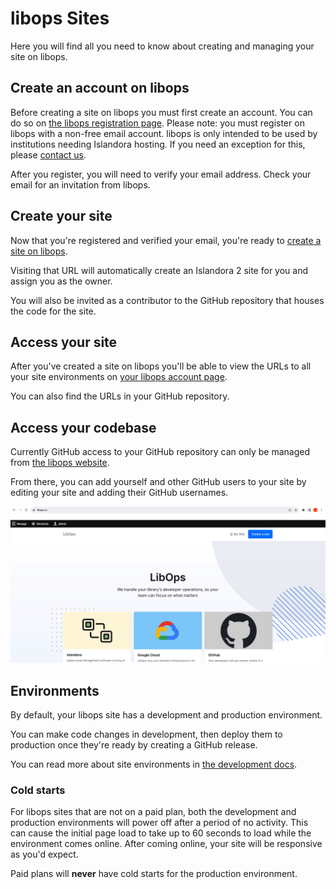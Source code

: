 # libops Sites

Here you will find all you need to know about creating and managing your site on libops.

## Create an account on libops

Before creating a site on libops you must first create an account. You can do so on [the libops registration page](https://www.libops.io/user/register). Please note: you must register on libops with a non-free email account. libops is only intended to be used by institutions needing Islandora hosting. If you need an exception for this, please [contact us](mailto:info@libops.io).

After you register, you will need to verify your email address. Check your email for an invitation from libops.

## Create your site

Now that you're registered and verified your email, you're ready to [create a site on libops](https://www.libops.io/site/create).

Visiting that URL will automatically create an Islandora 2 site for you and assign you as the owner.

You will also be invited as a contributor to the GitHub repository that houses the code for the site.

## Access your site

After you've created a site on libops you'll be able to view the URLs to all your site environments on [your libops account page](https://www.libops.io/user).

You can also find the URLs in your GitHub repository.

## Access your codebase

Currently GitHub access to your GitHub repository can only be managed from [the libops website](https://www.libops.io).

From there, you can add yourself and other GitHub users to your site by editing your site and adding their GitHub usernames.

![Demonstration of adding GitHub user to site](../assets/img/github.gif)

## Environments

By default, your libops site has a development and production environment.

You can make code changes in development, then deploy them to production once they're ready by creating a GitHub release.

You can read more about site environments in [the development docs](../development/index.md).

### Cold starts

For libops sites that are not on a paid plan, both the development and production environments will power off after a period of no activity. This can cause the initial page load to take up to 60 seconds to load while the environment comes online. After coming online, your site will be responsive as you'd expect.

Paid plans will **never** have cold starts for the production environment.
